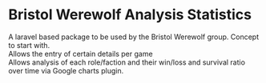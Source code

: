 # Bristol Werewolf Analysis Statistics
A laravel based package to be used by the Bristol Werewolf group. Concept to start with.<br>
Allows the entry of certain details per game<br>
Allows analysis of each role/faction and their win/loss and survival ratio over time via Google charts plugin. 
